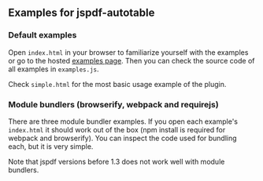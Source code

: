 ## Examples for jspdf-autotable

### Default examples

Open `index.html` in your browser to familiarize yourself with the examples or go to the hosted [examples page](https://simonbengtsson.github.io/jsPDF-AutoTable/). Then you can check the source code of all examples in `examples.js`.

Check `simple.html` for the most basic usage example of the plugin.

### Module bundlers (browserify, webpack and requirejs)

There are three module bundler examples. If you open each example's `index.html` it should work out of the box (npm install is required for webpack and browserify). You can inspect the code used for bundling each, but it is very simple.

Note that jspdf versions before 1.3 does not work well with module bundlers.
